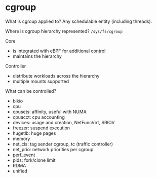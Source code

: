 # cgroup

What is cgroup applied to? Any schedulable entity (including threads).

Where is cgroup hierarchy represented?
`/sys/fs/cgroup`

Core
- is integrated with eBPF for additional control
- maintains the hierarchy

Controller
- distribute workloads across the hierarchy
- multiple mounts supported

What can be controlled?
- blkio
- cpu
- cpusets: affinity, useful with NUMA
- cpuacct: cpu accounting
- devices: usage and creation, NetFuncVirt, SRIOV
- freezer: suspend execution
- hugetlb: huge pages
- memory
- net_cls: tag sender cgroup, tc (traffic controller)
- net_prio: network priorities per cgroup
- perf_event
- pids: fork/clone limit
- RDMA
- unified

